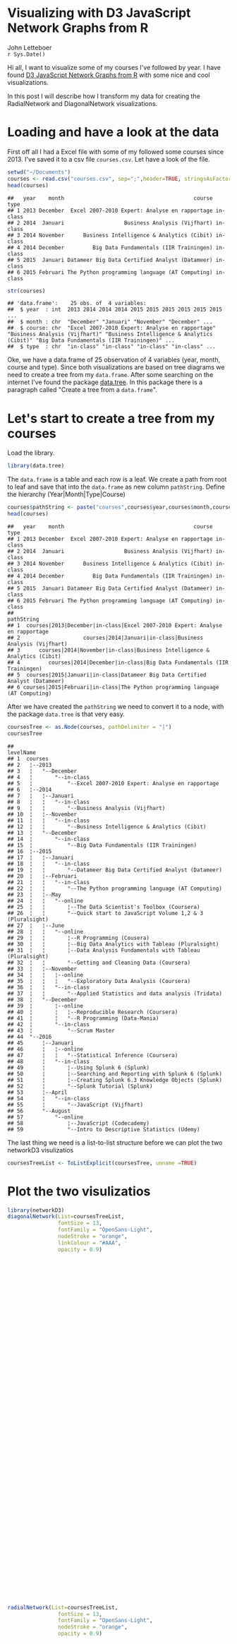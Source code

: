 # Visualizing with D3 JavaScript Network Graphs from R
John Letteboer  
`r Sys.Date()`  

Hi all, I want to visualize some of my courses I've followed by year. I have found [D3 JavaScript Network Graphs from R](http://christophergandrud.github.io/networkD3/) with some nice and cool visualizations.

In this post I will describe how I transform my data for creating the RadialNetwork and DiagonalNetwork visualizations.

# Loading and have a look at the data
First off all I had a Excel file with some of my followed some courses since 2013. I've saved it to a csv file ```courses.csv```. Let have a look of the file.


```r
setwd("~/Documents")
courses <- read.csv("courses.csv", sep=";",header=TRUE, stringsAsFactors = FALSE)
head(courses)
```

```
##   year    month                                         course     type
## 1 2013 December  Excel 2007-2010 Expert: Analyse en rapportage in-class
## 2 2014  Januari                   Business Analysis (Vijfhart) in-class
## 3 2014 November      Business Intelligence & Analytics (Cibit) in-class
## 4 2014 December         Big Data Fundamentals (IIR Trainingen) in-class
## 5 2015  Januari Datameer Big Data Certified Analyst (Datameer) in-class
## 6 2015 Februari The Python programming language (AT Computing) in-class
```

```r
str(courses)
```

```
## 'data.frame':	25 obs. of  4 variables:
##  $ year  : int  2013 2014 2014 2014 2015 2015 2015 2015 2015 2015 ...
##  $ month : chr  "December" "Januari" "November" "December" ...
##  $ course: chr  "Excel 2007-2010 Expert: Analyse en rapportage" "Business Analysis (Vijfhart)" "Business Intelligence & Analytics (Cibit)" "Big Data Fundamentals (IIR Trainingen)" ...
##  $ type  : chr  "in-class" "in-class" "in-class" "in-class" ...
```

Oke, we have a data.frame of 25 observation of 4 variables (year, month, course and type). Since both visualizations are based on tree diagrams we need to create a tree from my ```data.frame```. After some searching on the internet I've found the package [data.tree](https://cran.r-project.org/web/packages/data.tree/vignettes/data.tree.html). In this package there is a paragraph called "Create a tree from a ```data.frame```".

# Let's start to create a tree from my courses
Load the library.

```r
library(data.tree)
```

The ```data.frame``` is a table and each row is a leaf. We create a path from root to leaf and save that into the ```data.frame``` as new column ```pathString```.
Define the hierarchy (Year|Month|Type|Course)

```r
courses$pathString <- paste("courses",courses$year,courses$month,courses$type,courses$course, sep= "|")
head(courses)
```

```
##   year    month                                         course     type
## 1 2013 December  Excel 2007-2010 Expert: Analyse en rapportage in-class
## 2 2014  Januari                   Business Analysis (Vijfhart) in-class
## 3 2014 November      Business Intelligence & Analytics (Cibit) in-class
## 4 2014 December         Big Data Fundamentals (IIR Trainingen) in-class
## 5 2015  Januari Datameer Big Data Certified Analyst (Datameer) in-class
## 6 2015 Februari The Python programming language (AT Computing) in-class
##                                                                      pathString
## 1  courses|2013|December|in-class|Excel 2007-2010 Expert: Analyse en rapportage
## 2                    courses|2014|Januari|in-class|Business Analysis (Vijfhart)
## 3      courses|2014|November|in-class|Business Intelligence & Analytics (Cibit)
## 4         courses|2014|December|in-class|Big Data Fundamentals (IIR Trainingen)
## 5  courses|2015|Januari|in-class|Datameer Big Data Certified Analyst (Datameer)
## 6 courses|2015|Februari|in-class|The Python programming language (AT Computing)
```

After we have created the ```pathString``` we need to convert it to a node, with the package ```data.tree``` is that very easy.

```r
coursesTree <- as.Node(courses, pathDelimiter = "|")
coursesTree
```

```
##                                                                 levelName
## 1  courses                                                               
## 2   ¦--2013                                                              
## 3   ¦   °--December                                                      
## 4   ¦       °--in-class                                                  
## 5   ¦           °--Excel 2007-2010 Expert: Analyse en rapportage         
## 6   ¦--2014                                                              
## 7   ¦   ¦--Januari                                                       
## 8   ¦   ¦   °--in-class                                                  
## 9   ¦   ¦       °--Business Analysis (Vijfhart)                          
## 10  ¦   ¦--November                                                      
## 11  ¦   ¦   °--in-class                                                  
## 12  ¦   ¦       °--Business Intelligence & Analytics (Cibit)             
## 13  ¦   °--December                                                      
## 14  ¦       °--in-class                                                  
## 15  ¦           °--Big Data Fundamentals (IIR Trainingen)                
## 16  ¦--2015                                                              
## 17  ¦   ¦--Januari                                                       
## 18  ¦   ¦   °--in-class                                                  
## 19  ¦   ¦       °--Datameer Big Data Certified Analyst (Datameer)        
## 20  ¦   ¦--Februari                                                      
## 21  ¦   ¦   °--in-class                                                  
## 22  ¦   ¦       °--The Python programming language (AT Computing)        
## 23  ¦   ¦--May                                                           
## 24  ¦   ¦   °--online                                                    
## 25  ¦   ¦       ¦--The Data Scientist's Toolbox (Coursera)               
## 26  ¦   ¦       °--Quick start to JavaScript Volume 1,2 & 3 (Pluralsight)
## 27  ¦   ¦--June                                                          
## 28  ¦   ¦   °--online                                                    
## 29  ¦   ¦       ¦--R Programming (Cousera)                               
## 30  ¦   ¦       ¦--Big Data Analytics with Tableau (Pluralsight)         
## 31  ¦   ¦       ¦--Data Analysis Fundamentals with Tableau (Pluralsight) 
## 32  ¦   ¦       °--Getting and Cleaning Data (Coursera)                  
## 33  ¦   ¦--November                                                      
## 34  ¦   ¦   ¦--online                                                    
## 35  ¦   ¦   ¦   °--Exploratory Data Analysis (Coursera)                  
## 36  ¦   ¦   °--in-class                                                  
## 37  ¦   ¦       °--Applied Statistics and data analysis (Tridata)        
## 38  ¦   °--December                                                      
## 39  ¦       ¦--online                                                    
## 40  ¦       ¦   ¦--Reproducible Research (Coursera)                      
## 41  ¦       ¦   °--R Programming (Data-Mania)                            
## 42  ¦       °--in-class                                                  
## 43  ¦           °--Scrum Master                                          
## 44  °--2016                                                              
## 45      ¦--Januari                                                       
## 46      ¦   ¦--online                                                    
## 47      ¦   ¦   °--Statistical Inference (Coursera)                      
## 48      ¦   °--in-class                                                  
## 49      ¦       ¦--Using Splunk 6 (Splunk)                               
## 50      ¦       ¦--Searching and Reporting with Splunk 6 (Splunk)        
## 51      ¦       ¦--Creating Splunk 6.3 Knowledge Objects (Splunk)        
## 52      ¦       °--Splunk Tutorial (Splunk)                              
## 53      ¦--April                                                         
## 54      ¦   °--in-class                                                  
## 55      ¦       °--JavaScript (Vijfhart)                                 
## 56      °--August                                                        
## 57          °--online                                                    
## 58              ¦--JavaScript (Codecademy)                               
## 59              °--Intro to Descriptive Statistics (Udemy)
```

The last thing we need is a list-to-list structure before we can plot the two networkD3 visulizatios

```r
coursesTreeList <- ToListExplicit(coursesTree, unname =TRUE)
```

# Plot the two visulizatios

```r
library(networkD3)
diagonalNetwork(List=coursesTreeList, 
                fontSize = 13, 
                fontFamily = "OpenSans-Light", 
                nodeStroke = "orange",
                linkColour = "#AAA",
                opacity = 0.9)
```

<!--html_preserve--><div id="htmlwidget-e3c57f903803a3752004" style="width:864px;height:768px;" class="diagonalNetwork html-widget"></div>
<script type="application/json" data-for="htmlwidget-e3c57f903803a3752004">{"x":{"root":{"name":"courses","children":[{"name":"2013","children":[{"name":"December","children":[{"name":"in-class","children":[{"name":"Excel 2007-2010 Expert: Analyse en rapportage","course":"Excel 2007-2010 Expert: Analyse en rapportage","month":"December","type":"in-class","year":2013}]}]}]},{"name":"2014","children":[{"name":"Januari","children":[{"name":"in-class","children":[{"name":"Business Analysis (Vijfhart)","course":"Business Analysis (Vijfhart)","month":"Januari","type":"in-class","year":2014}]}]},{"name":"November","children":[{"name":"in-class","children":[{"name":"Business Intelligence & Analytics (Cibit)","course":"Business Intelligence & Analytics (Cibit)","month":"November","type":"in-class","year":2014}]}]},{"name":"December","children":[{"name":"in-class","children":[{"name":"Big Data Fundamentals (IIR Trainingen)","course":"Big Data Fundamentals (IIR Trainingen)","month":"December","type":"in-class","year":2014}]}]}]},{"name":"2015","children":[{"name":"Januari","children":[{"name":"in-class","children":[{"name":"Datameer Big Data Certified Analyst (Datameer)","course":"Datameer Big Data Certified Analyst (Datameer)","month":"Januari","type":"in-class","year":2015}]}]},{"name":"Februari","children":[{"name":"in-class","children":[{"name":"The Python programming language (AT Computing)","course":"The Python programming language (AT Computing)","month":"Februari","type":"in-class","year":2015}]}]},{"name":"May","children":[{"name":"online","children":[{"name":"The Data Scientist's Toolbox (Coursera)","course":"The Data Scientist's Toolbox (Coursera)","month":"May","type":"online","year":2015},{"name":"Quick start to JavaScript Volume 1,2 & 3 (Pluralsight)","course":"Quick start to JavaScript Volume 1,2 & 3 (Pluralsight)","month":"May","type":"online","year":2015}]}]},{"name":"June","children":[{"name":"online","children":[{"name":"R Programming (Cousera)","course":"R Programming (Cousera)","month":"June","type":"online","year":2015},{"name":"Big Data Analytics with Tableau (Pluralsight)","course":"Big Data Analytics with Tableau (Pluralsight)","month":"June","type":"online","year":2015},{"name":"Data Analysis Fundamentals with Tableau (Pluralsight)","course":"Data Analysis Fundamentals with Tableau (Pluralsight)","month":"June","type":"online","year":2015},{"name":"Getting and Cleaning Data (Coursera)","course":"Getting and Cleaning Data (Coursera)","month":"June","type":"online","year":2015}]}]},{"name":"November","children":[{"name":"online","children":[{"name":"Exploratory Data Analysis (Coursera)","course":"Exploratory Data Analysis (Coursera)","month":"November","type":"online","year":2015}]},{"name":"in-class","children":[{"name":"Applied Statistics and data analysis (Tridata)","course":"Applied Statistics and data analysis (Tridata)","month":"November","type":"in-class","year":2015}]}]},{"name":"December","children":[{"name":"online","children":[{"name":"Reproducible Research (Coursera)","course":"Reproducible Research (Coursera)","month":"December","type":"online","year":2015},{"name":"R Programming (Data-Mania)","course":"R Programming (Data-Mania)","month":"December","type":"online","year":2015}]},{"name":"in-class","children":[{"name":"Scrum Master","course":"Scrum Master","month":"December","type":"in-class","year":2015}]}]}]},{"name":"2016","children":[{"name":"Januari","children":[{"name":"online","children":[{"name":"Statistical Inference (Coursera)","course":"Statistical Inference (Coursera)","month":"Januari","type":"online","year":2016}]},{"name":"in-class","children":[{"name":"Using Splunk 6 (Splunk)","course":"Using Splunk 6 (Splunk)","month":"Januari","type":"in-class","year":2016},{"name":"Searching and Reporting with Splunk 6 (Splunk)","course":"Searching and Reporting with Splunk 6 (Splunk)","month":"Januari","type":"in-class","year":2016},{"name":"Creating Splunk 6.3 Knowledge Objects (Splunk)","course":"Creating Splunk 6.3 Knowledge Objects (Splunk)","month":"Januari","type":"in-class","year":2016},{"name":"Splunk Tutorial (Splunk)","course":"Splunk Tutorial (Splunk)","month":"Januari","type":"in-class","year":2016}]}]},{"name":"April","children":[{"name":"in-class","children":[{"name":"JavaScript (Vijfhart)","course":"JavaScript (Vijfhart)","month":"April","type":"in-class","year":2016}]}]},{"name":"August","children":[{"name":"online","children":[{"name":"JavaScript (Codecademy)","course":"JavaScript (Codecademy)","month":"August","type":"online","year":2016},{"name":"Intro to Descriptive Statistics (Udemy)","course":"Intro to Descriptive Statistics (Udemy)","month":"August","type":"online","year":2016}]}]}]}]},"options":{"height":null,"width":null,"fontSize":13,"fontFamily":"OpenSans-Light","linkColour":"#AAA","nodeColour":"#fff","nodeStroke":"orange","textColour":"#111","margin":{"top":null,"right":null,"bottom":null,"left":null},"opacity":0.9}},"evals":[],"jsHooks":[]}</script><!--/html_preserve-->

```r
radialNetwork(List=coursesTreeList, 
                fontSize = 13,
                fontFamily = "OpenSans-Light",
                nodeStroke = "orange",
                opacity = 0.9)
```

<!--html_preserve--><div id="htmlwidget-fd25569b9b8f1bff6964" style="width:864px;height:768px;" class="radialNetwork html-widget"></div>
<script type="application/json" data-for="htmlwidget-fd25569b9b8f1bff6964">{"x":{"root":{"name":"courses","children":[{"name":"2013","children":[{"name":"December","children":[{"name":"in-class","children":[{"name":"Excel 2007-2010 Expert: Analyse en rapportage","course":"Excel 2007-2010 Expert: Analyse en rapportage","month":"December","type":"in-class","year":2013}]}]}]},{"name":"2014","children":[{"name":"Januari","children":[{"name":"in-class","children":[{"name":"Business Analysis (Vijfhart)","course":"Business Analysis (Vijfhart)","month":"Januari","type":"in-class","year":2014}]}]},{"name":"November","children":[{"name":"in-class","children":[{"name":"Business Intelligence & Analytics (Cibit)","course":"Business Intelligence & Analytics (Cibit)","month":"November","type":"in-class","year":2014}]}]},{"name":"December","children":[{"name":"in-class","children":[{"name":"Big Data Fundamentals (IIR Trainingen)","course":"Big Data Fundamentals (IIR Trainingen)","month":"December","type":"in-class","year":2014}]}]}]},{"name":"2015","children":[{"name":"Januari","children":[{"name":"in-class","children":[{"name":"Datameer Big Data Certified Analyst (Datameer)","course":"Datameer Big Data Certified Analyst (Datameer)","month":"Januari","type":"in-class","year":2015}]}]},{"name":"Februari","children":[{"name":"in-class","children":[{"name":"The Python programming language (AT Computing)","course":"The Python programming language (AT Computing)","month":"Februari","type":"in-class","year":2015}]}]},{"name":"May","children":[{"name":"online","children":[{"name":"The Data Scientist's Toolbox (Coursera)","course":"The Data Scientist's Toolbox (Coursera)","month":"May","type":"online","year":2015},{"name":"Quick start to JavaScript Volume 1,2 & 3 (Pluralsight)","course":"Quick start to JavaScript Volume 1,2 & 3 (Pluralsight)","month":"May","type":"online","year":2015}]}]},{"name":"June","children":[{"name":"online","children":[{"name":"R Programming (Cousera)","course":"R Programming (Cousera)","month":"June","type":"online","year":2015},{"name":"Big Data Analytics with Tableau (Pluralsight)","course":"Big Data Analytics with Tableau (Pluralsight)","month":"June","type":"online","year":2015},{"name":"Data Analysis Fundamentals with Tableau (Pluralsight)","course":"Data Analysis Fundamentals with Tableau (Pluralsight)","month":"June","type":"online","year":2015},{"name":"Getting and Cleaning Data (Coursera)","course":"Getting and Cleaning Data (Coursera)","month":"June","type":"online","year":2015}]}]},{"name":"November","children":[{"name":"online","children":[{"name":"Exploratory Data Analysis (Coursera)","course":"Exploratory Data Analysis (Coursera)","month":"November","type":"online","year":2015}]},{"name":"in-class","children":[{"name":"Applied Statistics and data analysis (Tridata)","course":"Applied Statistics and data analysis (Tridata)","month":"November","type":"in-class","year":2015}]}]},{"name":"December","children":[{"name":"online","children":[{"name":"Reproducible Research (Coursera)","course":"Reproducible Research (Coursera)","month":"December","type":"online","year":2015},{"name":"R Programming (Data-Mania)","course":"R Programming (Data-Mania)","month":"December","type":"online","year":2015}]},{"name":"in-class","children":[{"name":"Scrum Master","course":"Scrum Master","month":"December","type":"in-class","year":2015}]}]}]},{"name":"2016","children":[{"name":"Januari","children":[{"name":"online","children":[{"name":"Statistical Inference (Coursera)","course":"Statistical Inference (Coursera)","month":"Januari","type":"online","year":2016}]},{"name":"in-class","children":[{"name":"Using Splunk 6 (Splunk)","course":"Using Splunk 6 (Splunk)","month":"Januari","type":"in-class","year":2016},{"name":"Searching and Reporting with Splunk 6 (Splunk)","course":"Searching and Reporting with Splunk 6 (Splunk)","month":"Januari","type":"in-class","year":2016},{"name":"Creating Splunk 6.3 Knowledge Objects (Splunk)","course":"Creating Splunk 6.3 Knowledge Objects (Splunk)","month":"Januari","type":"in-class","year":2016},{"name":"Splunk Tutorial (Splunk)","course":"Splunk Tutorial (Splunk)","month":"Januari","type":"in-class","year":2016}]}]},{"name":"April","children":[{"name":"in-class","children":[{"name":"JavaScript (Vijfhart)","course":"JavaScript (Vijfhart)","month":"April","type":"in-class","year":2016}]}]},{"name":"August","children":[{"name":"online","children":[{"name":"JavaScript (Codecademy)","course":"JavaScript (Codecademy)","month":"August","type":"online","year":2016},{"name":"Intro to Descriptive Statistics (Udemy)","course":"Intro to Descriptive Statistics (Udemy)","month":"August","type":"online","year":2016}]}]}]}]},"options":{"height":null,"width":null,"fontSize":13,"fontFamily":"OpenSans-Light","linkColour":"#ccc","nodeColour":"#fff","nodeStroke":"orange","textColour":"#111","margin":{"top":null,"right":null,"bottom":null,"left":null},"opacity":0.9}},"evals":[],"jsHooks":[]}</script><!--/html_preserve-->

Well that look nice!! This package is great!!

This code can also be find on my [GitHub](https://github.com/jletteboer/networkx.nl/)

## SessionInfo

```r
sessionInfo()
```

```
## R version 3.3.2 (2016-10-31)
## Platform: x86_64-apple-darwin13.4.0 (64-bit)
## Running under: macOS Sierra 10.12.1
## 
## locale:
## [1] en_US.UTF-8/en_US.UTF-8/en_US.UTF-8/C/en_US.UTF-8/en_US.UTF-8
## 
## attached base packages:
## [1] stats     graphics  grDevices utils     datasets  methods   base     
## 
## other attached packages:
## [1] networkD3_0.2.13 data.tree_0.4.0 
## 
## loaded via a namespace (and not attached):
##  [1] Rcpp_0.12.8      visNetwork_1.0.2 digest_0.6.10    assertthat_0.1  
##  [5] R6_2.2.0         plyr_1.8.4       jsonlite_1.1     magrittr_1.5    
##  [9] evaluate_0.10    scales_0.4.1     stringi_1.1.2    rstudioapi_0.6  
## [13] rmarkdown_1.1    DiagrammeR_0.8.4 tools_3.3.2      stringr_1.1.0   
## [17] htmlwidgets_0.8  igraph_1.0.1     munsell_0.4.3    influenceR_0.1.0
## [21] yaml_2.1.14      colorspace_1.3-0 htmltools_0.3.5  knitr_1.15      
## [25] tibble_1.2
```
